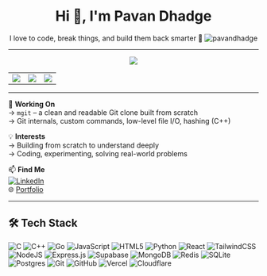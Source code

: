 <h1 align="center">Hi 👋, I'm Pavan Dhadge</h1>
<p align="center">I love to code, break things, and build them back smarter 🚀 <img src="https://komarev.com/ghpvc/?username=pavandhadge&label=Profile%20views&color=0e75b6&style=flat" alt="pavandhadge" /></p>

---

<p align="center">
  <img src="https://github-profile-trophy.vercel.app/?username=pavandhadge&theme=catppuccin_mocha&no-frame=false&no-bg=true&margin-w=4" />
</p>

<p align="center">
  <table>
    <tr>
      <td><img src="https://github-readme-stats.vercel.app/api?username=pavandhadge&theme=catppuccin_mocha&hide_border=false&include_all_commits=true&count_private=true" /></td>
      <td><img src="https://nirzak-streak-stats.vercel.app/?user=pavandhadge&theme=catppuccin_mocha&hide_border=false" /></td>
      <td><img src="https://github-readme-stats.vercel.app/api/top-langs/?username=pavandhadge&theme=catppuccin_mocha&hide_border=false&layout=compact" /></td>
    </tr>
  </table>
</p>

---

🔭 **Working On**  
→ `mgit` – a clean and readable Git clone built from scratch  
→ Git internals, custom commands, low-level file I/O, hashing (C++)

💡 **Interests**  
→ Building from scratch to understand deeply  
→ Coding, experimenting, solving real-world problems

📫 **Find Me**  
[![LinkedIn](https://img.shields.io/badge/LinkedIn-%230077B5.svg?logo=linkedin&logoColor=white)](https://linkedin.com/in/pavandhadge)  
🌐 [Portfolio](https://pavandhadge.netlify.app)

---

## 🛠️ Tech Stack

![C](https://img.shields.io/badge/c-%2300599C.svg?style=for-the-badge&logo=c&logoColor=white)
![C++](https://img.shields.io/badge/c++-%2300599C.svg?style=for-the-badge&logo=c%2B%2B&logoColor=white)
![Go](https://img.shields.io/badge/go-%2300ADD8.svg?style=for-the-badge&logo=go&logoColor=white)
![JavaScript](https://img.shields.io/badge/javascript-%23323330.svg?style=for-the-badge&logo=javascript&logoColor=%23F7DF1E)
![HTML5](https://img.shields.io/badge/html5-%23E34F26.svg?style=for-the-badge&logo=html5&logoColor=white)
![Python](https://img.shields.io/badge/python-3670A0?style=for-the-badge&logo=python&logoColor=ffdd54)
![React](https://img.shields.io/badge/react-%2320232a.svg?style=for-the-badge&logo=react&logoColor=%2361DAFB)
![TailwindCSS](https://img.shields.io/badge/tailwindcss-%2338B2AC.svg?style=for-the-badge&logo=tailwind-css&logoColor=white)
![NodeJS](https://img.shields.io/badge/node.js-6DA55F?style=for-the-badge&logo=node.js&logoColor=white)
![Express.js](https://img.shields.io/badge/express.js-%23404d59.svg?style=for-the-badge&logo=express&logoColor=%2361DAFB)
![Supabase](https://img.shields.io/badge/Supabase-3ECF8E?style=for-the-badge&logo=supabase&logoColor=white)
![MongoDB](https://img.shields.io/badge/MongoDB-%234ea94b.svg?style=for-the-badge&logo=mongodb&logoColor=white)
![Redis](https://img.shields.io/badge/redis-%23DD0031.svg?style=for-the-badge&logo=redis&logoColor=white)
![SQLite](https://img.shields.io/badge/sqlite-%2307405e.svg?style=for-the-badge&logo=sqlite&logoColor=white)
![Postgres](https://img.shields.io/badge/postgres-%23316192.svg?style=for-the-badge&logo=postgresql&logoColor=white)
![Git](https://img.shields.io/badge/git-%23F05033.svg?style=for-the-badge&logo=git&logoColor=white)
![GitHub](https://img.shields.io/badge/github-%23121011.svg?style=for-the-badge&logo=github&logoColor=white)
![Vercel](https://img.shields.io/badge/vercel-%23000000.svg?style=for-the-badge&logo=vercel&logoColor=white)
![Cloudflare](https://img.shields.io/badge/Cloudflare-F38020?style=for-the-badge&logo=Cloudflare&logoColor=white)

<!-- Proudly created with GPRM ( https://gprm.itsvg.in ) -->
